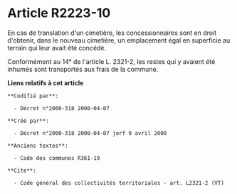 # Article R2223-10

En cas de translation d'un cimetière, les concessionnaires sont en droit d'obtenir, dans le nouveau cimetière, un emplacement
égal en superficie au terrain qui leur avait été concédé. 

Conformément au 14° de l'article L. 2321-2, les restes qui y avaient été inhumés sont transportés aux frais de la commune.

**Liens relatifs à cet article**

	**Codifié par**:

	  - Décret n°2000-318 2000-04-07

	**Créé par**:

	  - Décret n°2000-318 2000-04-07 jorf 9 avril 2000

	**Anciens textes**:

	  - Code des communes R361-19

	**Cite**:

	  - Code général des collectivités territoriales - art. L2321-2 (VT)
